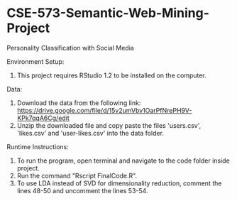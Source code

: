# CSE-573-Semantic-Web-Mining-Project
Personality Classification with Social Media

Environment Setup:
1. This project requires RStudio 1.2 to be installed on the computer.

Data:
1. Download the data from the following link:
  https://drive.google.com/file/d/15v2umVbv1OarPfNrePH9V-KPk7qqA6Cg/edit
2. Unzip the downloaded file and copy paste the files 'users.csv', 'likes.csv' and 'user-likes.csv' into the data folder.

Runtime Instructions:
1. To run the program, open terminal and navigate to the code folder inside project.
2. Run the command "Rscript FinalCode.R".
3. To use LDA instead of SVD for dimensionality reduction, comment the lines 48-50 and uncomment the lines 53-54.